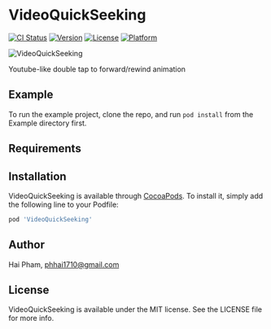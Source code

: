 # VideoQuickSeeking

[![CI Status](https://img.shields.io/travis/phhai1710/VideoQuickSeeking.svg?style=flat)](https://travis-ci.org/phhai1710/VideoQuickSeeking)
[![Version](https://img.shields.io/cocoapods/v/VideoQuickSeeking.svg?style=flat)](https://cocoapods.org/pods/VideoQuickSeeking)
[![License](https://img.shields.io/cocoapods/l/VideoQuickSeeking.svg?style=flat)](https://cocoapods.org/pods/VideoQuickSeeking)
[![Platform](https://img.shields.io/cocoapods/p/VideoQuickSeeking.svg?style=flat)](https://cocoapods.org/pods/VideoQuickSeeking)

![VideoQuickSeeking](https://github.com/phhai1710/VideoQuickSeeking/blob/master/Resources/sample.gif?raw=true)

Youtube-like double tap to forward/rewind animation
  
## Example

To run the example project, clone the repo, and run `pod install` from the Example directory first.

## Requirements

## Installation

VideoQuickSeeking is available through [CocoaPods](https://cocoapods.org). To install
it, simply add the following line to your Podfile:

```ruby
pod 'VideoQuickSeeking'
```

## Author

Hai Pham, phhai1710@gmail.com

## License

VideoQuickSeeking is available under the MIT license. See the LICENSE file for more info.

